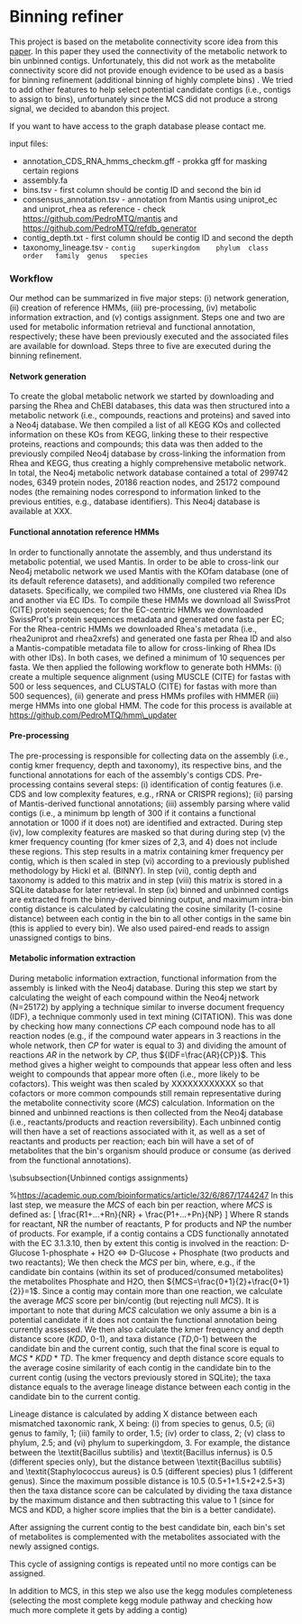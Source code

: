 # Binning refiner

This project is based on the metabolite connectivity score idea from this [paper](https://academic.oup.com/bioinformatics/article/32/6/867/1744247). In this paper they used the connectivity of the metabolic network to bin unbinned contigs.
Unfortunately, this did not work as the metabolite connectivity score did not provide enough evidence to be used as a basis for binning refinement (additional binning of highly complete bins) . We tried to add other features to help select potential candidate contigs (i.e., contigs to assign to bins), unfortunately since the MCS did not produce a strong signal, we decided to abandon this project.

If you want to have access to the graph database please contact me.

input files:

- annotation_CDS_RNA_hmms_checkm.gff - prokka gff for masking certain regions
- assembly.fa
- bins.tsv -  first column should be contig ID and second the bin id
- consensus_annotation.tsv - annotation from Mantis using uniprot_ec and uniprot_rhea as reference - check https://github.com/PedroMTQ/mantis and https://github.com/PedroMTQ/refdb_generator
- contig_depth.txt - first column should be contig ID and second the depth
- taxonomy_lineage.tsv - `contig	superkingdom	phylum	class	order	family	genus	species`




### Workflow

Our method can be summarized in five major steps: (i) network generation, (ii) creation of reference HMMs, (iii) pre-processing, (iv) metabolic information extraction, and (v) contigs assignment. Steps one and two are used for metabolic information retrieval and functional annotation, respectively; these have been previously executed and the associated files are available for download. Steps three to five are executed during the binning refinement.

#### Network generation

To create the global metabolic network we started by downloading and parsing the Rhea and ChEBI databases, this data was then structured into a metabolic network (i.e., compounds, reactions and proteins) and saved into a Neo4j database. We then compiled a list of all KEGG KOs and collected information on these KOs from KEGG, linking these to their respective proteins, reactions and compounds; this data was then added to the previously compiled Neo4j database by cross-linking the information from Rhea and KEGG, thus creating a highly comprehensive metabolic network. In total, the Neo4j metabolic network database contained a total of 299742 nodes, 6349 protein nodes, 20186 reaction nodes, and 25172 compound nodes (the remaining nodes correspond to information linked to the previous entities, e.g., database identifiers). This Neo4j database is available at XXX.


#### Functional annotation reference HMMs

In order to functionally annotate the assembly, and thus understand its metabolic potential, we used Mantis. In order to be able to cross-link our Neo4j metabolic network we used Mantis with the KOfam database (one of its default reference datasets), and additionally compiled two reference datasets. Specifically, we compiled two HMMs, one clustered via Rhea IDs and another via EC IDs. To compile these HMMs we download all SwissProt (CITE) protein sequences; for the EC-centric HMMs we downloaded SwissProt's protein sequences metadata and generated one fasta per EC; For the Rhea-centric HMMs we downloaded Rhea's metadata (i.e., rhea2uniprot and rhea2xrefs) and generated one fasta per Rhea ID and also a Mantis-compatible metadata file to allow for cross-linking of Rhea IDs with other IDs). In both cases, we defined a minimum of 10 sequences per fasta. We then applied the following workflow to generate both HMMs: (i) create a multiple sequence alignment (using MUSCLE (CITE) for fastas with 500 or less sequences, and CLUSTALO (CITE) for fastas with more than 500 sequences), (ii) generate and press HMMs profiles with HMMER (iii) merge HMMs into one global HMM. The code for this process is available at https://github.com/PedroMTQ/hmm\_updater

#### Pre-processing

The pre-processing is responsible for collecting data on the assembly (i.e., contig kmer frequency, depth and taxonomy), its respective bins, and the functional annotations for each of the assembly's contigs CDS.
Pre-processing contains several steps: (i) identification of contig features (i.e. CDS and low complexity features, e.g., rRNA or CRISPR regions); (ii) parsing of Mantis-derived functional annotations; (iii) assembly parsing where valid contigs (i.e., a minimum bp length of 300 if it contains a functional annotation or 1000 if it does not) are identified and extracted. During step (iv), low complexity features are masked so that during during step (v) the kmer frequency counting (for kmer sizes of 2,3, and 4) does not include these regions. This step results in a matrix containing kmer frequency per contig, which is then scaled in step (vi) according to a previously published methodology by Hickl et al. (BINNY). In step (vii), contig depth and taxonomy is added to this matrix and in step (viii) this matrix is stored in a SQLite database for later retrieval. In step (ix) binned and unbinned contigs are extracted from the binny-derived binning output, and maximum intra-bin contig distance is calculated by calculating the cosine similarity (1-cosine distance) between each contig in the bin to all other contigs in the same bin (this is applied to every bin).
We also used paired-end reads to assign unassigned contigs to bins.


#### Metabolic information extraction

During metabolic information extraction, functional information from the assembly is linked with the Neo4j database.
During this step we start by calculating the weight of each compound within the Neo4j network (N=25172) by applying a technique similar to inverse document frequency (IDF), a technique commonly used in text mining (CITATION). This was done by checking how many connections ${CP}$ each compound node has to all reaction nodes (e.g., if the compound water appears in 3 reactions in the whole network, then ${CP}$ for water is equal to 3) and dividing the amount of reactions ${AR}$ in the network by ${CP}$, thus ${IDF=\frac{AR}{CP}}$. This method gives a higher weight to compounds that appear less often and less weight to compounds that appear more often (i.e., more likely to be cofactors). This weight was then scaled by XXXXXXXXXXXX so that cofactors or more common compounds still remain representative during the metabolite connectivity score (${MCS}$) calculation. Information on the binned and unbinned reactions is then collected from the Neo4j database (i.e., reactants/products and reaction reversibility). Each unbinned contig will then have a set of reactions associated with it, as well as a set of reactants and products per reaction; each bin will have a set of of metabolites that the bin's organism should produce or consume (as derived from the functional annotations).

\subsubsection{Unbinned contigs assignments}

%https://academic.oup.com/bioinformatics/article/32/6/867/1744247
In this last step, we measure the ${MCS}$ of each bin per reaction, where ${MCS}$ is defined as:
\[
\frac{R1+...+Rn}{NR} + \frac{P1+...+Pn}{NP}
\]
Where R stands for reactant, NR the number of reactants, P for products and NP the number of products.
For example, if a contig contains a CDS functionally annotated with the EC 3.1.3.10, then by extent this contig is involved in the reaction: D-Glucose 1-phosphate + H2O <=> D-Glucose + Phosphate (two products and two reactants); We then check the ${MCS}$ per bin, where, e.g., if the candidate bin contains (within its set of produced/consumed metabolites) the metabolites Phosphate and H2O, then ${MCS=\frac{0+1}{2}+\frac{0+1}{2}}=1$. Since a contig may contain more than one reaction, we calculate the average ${MCS}$ score per bin/contig (but rejecting null ${MCS}$). It is important to note that during ${MCS}$ calculation we only assume a bin is a potential candidate if it does not contain the functional annotation being currently assessed.
We then also calculate the kmer frequency and depth distance score (${KDD}$, 0-1), and taxa distance (${TD}$,0-1) between the candidate bin and the current contig, such that the final score is equal to ${MCS*KDD*TD}$.
The kmer frequency and depth distance score equals to the average cosine similarity of each contig in the candidate bin to the current contig (using the vectors previously stored in SQLite); the taxa distance equals to the average lineage distance between each contig in the candidate bin to the current contig.

Lineage distance is calculated by adding X distance between each mismatched taxonomic rank, X being: (i) from species to genus, 0.5; (ii) genus to family, 1; (iii) family to order, 1.5; (iv) order to class, 2; (v) class to phylum, 2.5; and (vi) phylum to superkingdom, 3. For example, the distance between the \textit{Bacillus subtilis} and  \textit{Bacillus infernus} is 0.5 (different species only), but the distance between \textit{Bacillus subtilis} and \textit{Staphylococcus aureus} is 0.5 (different species) plus 1 (different genus). Since the maximum possible distance is 10.5 (0.5+1+1.5+2+2.5+3) then the taxa distance score can be calculated by dividing the taxa distance by the maximum distance and then subtracting this value to 1 (since for MCS and KDD, a higher score implies that the bin is a better candidate).  

After assigning the current contig to the best candidate bin, each bin's set of metabolites is complemented with the metabolites associated with the newly assigned contigs.

This cycle of assigning contigs is repeated until no more contigs can be assigned.


In addition to MCS, in this step we also use the kegg modules completeness (selecting the most complete kegg module pathway and checking how much more complete it gets by adding a contig)
